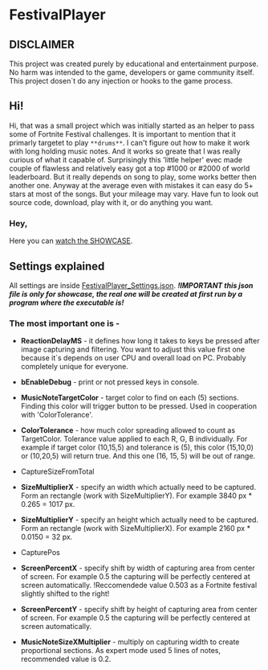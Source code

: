 # FestivalPlayer
## DISCLAIMER
This project was created purely by educational and entertainment purpose. No harm was intended to the game, developers or game community itself.
This project dosen`t do any injection or hooks to the game process.

## Hi!
Hi, that was a small project which was initially started as an helper to pass some of Fortnite Festival challenges. It is important to mention that it primarly targetet to play `**drums**`. I can't figure out how to make it work with long holding music notes.
And it works so greate that I was really curious of what it capable of. Surprisingly this 'little helper' evec made couple of flawless and relatively easy got a top #1000 or #2000 of world leaderboard.
But it really depends on song to play, some works better then another one. Anyway at the average even with mistakes it can easy do 5+ stars at most of the songs. But your mileage may vary.
Have fun to look out source code, download, play with it, or do anything you want.

### Hey,
Here you can [watch the SHOWCASE](https://youtu.be/72h084jQ2EI).

## Settings explained
All settings are inside [FestivalPlayer_Settings.json](https://github.com/Andrii-Berozkin/FestivalPlayer/blob/master/FestivalPlayer_Settings.json). ***!IMPORTANT this json file is only for showcase, the real one will be created at first run by a program where the executable is!***
### The most important one is -
 - **ReactionDelayMS** - it defines how long it takes to keys be pressed after image capturing and filtering. You want to adjust this value first one because it`s depends on user CPU and overall load on PC. Probably completely unique for everyone.
 - **bEnableDebug** - print or not pressed keys in console.

 - **MusicNoteTargetColor** - target color to find on each (5) sections. Finding this color will trigger button to be pressed. Used in cooperation with 'ColorTolerance'.
 - **ColorTolerance** - how much color spreading allowed to count as TargetColor. Tolerance value applied to each R, G, B individually. For example if target color (10,15,5) and tolerance is (5), this color (15,10,0) or (10,20,5) will return true. And this one (16, 15, 5) will be out of range.

 - CaptureSizeFromTotal
 - **SizeMultiplierX** - specify an width which actually need to be captured. Form an rectangle (work with SizeMultiplierY). For example 3840 px * 0.265 = 1017 px.
 - **SizeMultiplierY** - specify an height which actually need to be captured. Form an rectangle (work with SizeMultiplierX). For example 2160 px * 0.0150 = 32 px.

 - CapturePos
 - **ScreenPercentX** - specify shift by width of capturing area from center of screen. For example 0.5 the capturing will be perfectly centered at screen automatically. !Reccomendede value 0.503 as a Fortnite festival slightly shifted to the right!
 - **ScreenPercentY** - specify shift by height of capturing area from center of screen. For example 0.5 the capturing will be perfectly centered at screen automatically.

 - **MusicNoteSizeXMultiplier** - multiply on capturing width to create proportional sections. As expert mode used 5 lines of notes, recommended value is 0.2.
